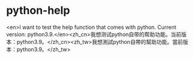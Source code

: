 # python-help
&lt;en>I want to test the help function that comes with python. Current version: python3.9.&lt;/en>&lt;zh_cn>我想测试python自带的帮助功能。当前版本：python3.9。&lt;/zh_cn>&lt;zh_tw>我想測試python自帶的幫助功能。當前版本：python3.9。&lt;/zh_tw>
